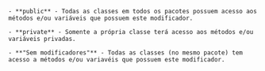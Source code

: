 
    - **public** - Todas as classes em todos os pacotes possuem acesso aos métodos e/ou variáveis que possuem este modificador.

    - **private** - Somente a própria classe terá acesso aos métodos e/ou variáveis privadas.

    - **"Sem modificadores"** - Todas as classes (no mesmo pacote) tem acesso a métodos e/ou variavéis que possuem este modificador.
